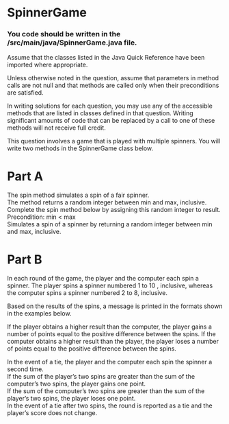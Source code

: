 # SpinnerGame
### You code should be written in the /src/main/java/SpinnerGame.java file.

Assume that the classes listed in the Java Quick Reference have been imported where appropriate.

Unless otherwise noted in the question, assume that parameters in method calls are not null and that methods are called only when their preconditions are satisfied.

In writing solutions for each question, you may use any of the accessible methods that are listed in classes defined in that question. Writing significant amounts of code that can be replaced by a call to one of these methods will not receive full credit.

This question involves a game that is played with multiple spinners. You will write two methods in the SpinnerGame class below.

# Part A
The spin method simulates a spin of a fair spinner.   
The method returns a random integer between min and max, inclusive.   
Complete the spin method below by assigning this random integer to result.  
Precondition: min < max  
Simulates a spin of a spinner by returning a random integer between min and max, inclusive.  

# Part B
In each round of the game, the player and the computer each spin a spinner. The player spins a spinner numbered 1 to 10 , inclusive, whereas the computer spins a spinner numbered 2 to 8, inclusive.

Based on the results of the spins, a message is printed in the formats shown in the examples below.

If the player obtains a higher result than the computer, the player gains a number of points equal to the positive difference between the spins. If the computer obtains a higher result than the player, the player loses a number of points equal to the positive difference between the spins.

In the event of a tie, the player and the computer each spin the spinner a second time.   
If the sum of the player’s two spins are greater than the sum of the computer’s two spins, the player gains one point.   
If the sum of the computer’s two spins are greater than the sum of the player’s two spins, the player loses one point.  
In the event of a tie after two spins, the round is reported as a tie and the player’s score does not change.  
